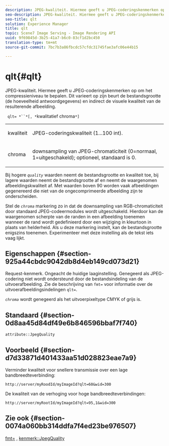 ```yaml
---
description: JPEG-kwaliteit. Hiermee geeft u JPEG-coderingskenmerken op om het compressieniveau te bepalen. Dit varieert op zijn beurt de bestandsgrootte (de hoeveelheid antwoordgegevens) en indirect de visuele kwaliteit van de resulterende afbeelding.
seo-description: JPEG-kwaliteit. Hiermee geeft u JPEG-coderingskenmerken op om het compressieniveau te bepalen. Dit varieert op zijn beurt de bestandsgrootte (de hoeveelheid antwoordgegevens) en indirect de visuele kwaliteit van de resulterende afbeelding.
seo-title: qlt
solution: Experience Manager
title: qlt
topic: Scene7 Image Serving - Image Rendering API
uuid: 9f69845d-3b25-41a7-b6c0-83cf1d2bc450
translation-type: tm+mt
source-git-commit: 7bc7b3a86fbcdc57cfdc31745fae3afc06e44b15

---
```



# qlt{#qlt}

JPEG-kwaliteit. Hiermee geeft u JPEG-coderingskenmerken op om het compressieniveau te bepalen. Dit varieert op zijn beurt de bestandsgrootte (de hoeveelheid antwoordgegevens) en indirect de visuele kwaliteit van de resulterende afbeelding.

` qlt= *``*[, *`kwalitatief chroma`*]`

<table id="simpletable_FB8090D4BEBF42FD83A64A7AAB6D7F92"> 
 <tr class="strow"> 
  <td class="stentry"> <p> <span class="varname"> kwaliteit </span> </p> </td> 
  <td class="stentry"> <p>JPEG-coderingskwaliteit (1...100 int). </p> </td> 
 </tr> 
 <tr class="strow"> 
  <td class="stentry"> <p> <span class="varname"> chroma </span> </p> </td> 
  <td class="stentry"> <p>downsampling van JPEG-chromaticiteit (0=normaal, 1=uitgeschakeld); optioneel, standaard is 0. </p> </td> 
 </tr> 
</table>

Bij hogere *`quality`* waarden neemt de bestandsgrootte en kwaliteit toe, bij lagere waarden neemt de bestandsgrootte af en neemt de waargenomen afbeeldingskwaliteit af. Met waarden boven 90 worden vaak afbeeldingen gegenereerd die niet van de ongecomprimeerde afbeelding zijn te onderscheiden.

Stel de *`chroma`* markering zo in dat de downsampling van RGB-chromaticiteit door standaard JPEG-codeermodules wordt uitgeschakeld. Hierdoor kan de waargenomen scherpte van de randen in een afbeelding toenemen wanneer de rand wordt gedefinieerd door een wijziging in kleurtoon in plaats van helderheid. Als u deze markering instelt, kan de bestandsgrootte enigszins toenemen. Experimenteer met deze instelling als de tekst iets vaag lijkt.

## Eigenschappen {#section-925a44cbdc9042db8d4eb149cd073d21}

Request-kenmerk. Ongeacht de huidige laaginstelling. Genegeerd als JPEG-codering niet wordt ondersteund door de bestandsindeling van de uitvoerafbeelding. Zie de beschrijving van `fmt=` voor informatie over de uitvoerafbeeldingsindelingen `qlt=`.

*`chroma`* wordt genegeerd als het uitvoerpixeltype CMYK of grijs is.

## Standaard {#section-0d8aa45d84df49e6b846596bbaf7f740}

`attribute::JpegQuality`

## Voorbeeld {#section-d7d33871d401433aa51d028823eae7a9}

Verminder kwaliteit voor snellere transmissie over een lage bandbreedteverbinding:

`http://server/myRoodId/myImageId?qlt=60&wid=300`

De kwaliteit van de verhoging voor hoge bandbreedteverbindingen:

`http://server/myRootId/myImageId?qlt=95,1&wid=300`

## Zie ook {#section-0074a060bb314ddfa7f4ed23be976507}

[fmt=](../../../../../is-api/http-ref/image-serving-api-ref/c-http-protocol-reference/c-command-reference/r-is-http-fmt.md#reference-cdf10043423b45ba9fe15157fb3ae37a) , [kenmerk::JpegQuality](../../../../../is-api/image-catalog/image-serving-api-ref/c-image-catalog-reference/c-attributes-reference/r-jpegquality.md#reference-4a879e7c46024c8a898a9fd226f9eb09)
